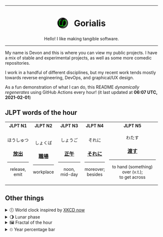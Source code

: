 ***

<h1 align="center">
<sub>
    <img src="readme/resources/avatar.png" height="36">
</sub>
&nbsp;
Gorialis
</h1>
<p align="center">
Hello! I like making tangible software.
</p>

***

My name is Devon and this is where you can view my public projects. I have a mix of stable and experimental projects, as well as some more comedic repositories.

I work in a handful of different disciplines, but my recent work tends mostly towards reverse engineering, DevOps, and graphical/UX design.

As a fun demonstration of what I can do, this README *dynamically regenerates* using GitHub Actions every hour! (it last updated at **06:07 UTC, 2021-02-01**)

<h2>JLPT words of the hour</h2>
<table>
    <tr>
        <th>JLPT N1</th>
        <th>JLPT N2</th>
        <th>JLPT N3</th>
        <th>JLPT N4</th>
        <th>JLPT N5</th>
    </tr>
    <tr>
        <td>
            <p align="center">ほうしゅつ</p>
            <h3 align="center"><b><a href="https://jisho.org/search/%E6%94%BE%E5%87%BA">放出</a></b></h3>
            <hr>
            <p align="center">release,<wbr> emit</p>
        </td>
        <td>
            <p align="center">しょくば</p>
            <h3 align="center"><b><a href="https://jisho.org/search/%E8%81%B7%E5%A0%B4">職場</a></b></h3>
            <hr>
            <p align="center">workplace</p>
        </td>
        <td>
            <p align="center">しょうご</p>
            <h3 align="center"><b><a href="https://jisho.org/search/%E6%AD%A3%E5%8D%88">正午</a></b></h3>
            <hr>
            <p align="center">noon,<wbr> mid-day</p>
        </td>
        <td>
            <p align="center">それに</p>
            <h3 align="center"><b><a href="https://jisho.org/search/%E3%81%9D%E3%82%8C%E3%81%AB">それに</a></b></h3>
            <hr>
            <p align="center">moreover;<br> besides</p>
        </td>
        <td>
            <p align="center">わたす</p>
            <h3 align="center"><b><a href="https://jisho.org/search/%E6%B8%A1%E3%81%99">渡す</a></b></h3>
            <hr>
            <p align="center">to hand (something) over (v.t.);<br> to get across</p>
        </td>
    </tr>
</table>

<h2>Other things</h2>
<details>
<summary>🕕  World clock inspired by <a href="https://xkcd.com/now">XKCD now</a></summary>

> <img src="generated/now.png" width="512">

</details>
<details>
<summary>🌖 Lunar phase</summary>

The moon is approximately 66.54% through its phase (Waning Gibbous).

</details>
<details>
<summary>&#x1f5bc; Fractal of the hour</summary>

> <img src="generated/fractal.png" width="512">

</details>
<details>
<summary>&#x23f2; Year percentage bar</summary>
<pre><code>2021 [█▁▁▁▁▁▁▁▁▁▁▁▁▁▁▁▁▁▁▁] 8.56%</code></pre>
</details>
